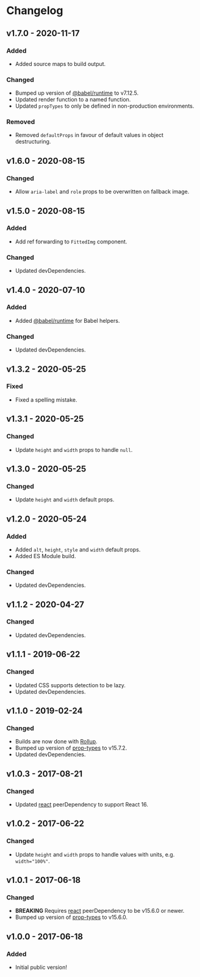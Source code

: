 # Changelog

## v1.7.0 - 2020-11-17

### Added

- Added source maps to build output.

### Changed

- Bumped up version of [@babel/runtime](https://www.npmjs.com/package/@babel/runtime) to v7.12.5.
- Updated render function to a named function.
- Updated `propTypes` to only be defined in non-production environments.

### Removed

- Removed `defaultProps` in favour of default values in object destructuring.

## v1.6.0 - 2020-08-15

### Changed

- Allow `aria-label` and `role` props to be overwritten on fallback image.

## v1.5.0 - 2020-08-15

### Added

- Add ref forwarding to `FittedImg` component.

### Changed

- Updated devDependencies.

## v1.4.0 - 2020-07-10

### Added

- Added [@babel/runtime](https://www.npmjs.com/package/@babel/runtime) for Babel helpers.

### Changed

- Updated devDependencies.

## v1.3.2 - 2020-05-25

### Fixed

- Fixed a spelling mistake.

## v1.3.1 - 2020-05-25

### Changed

- Update `height` and `width` props to handle `null`.

## v1.3.0 - 2020-05-25

### Changed

- Update `height` and `width` default props.

## v1.2.0 - 2020-05-24

### Added

- Added `alt`, `height`, `style` and `width` default props.
- Added ES Module build.

### Changed

- Updated devDependencies.

## v1.1.2 - 2020-04-27

### Changed

- Updated devDependencies.

## v1.1.1 - 2019-06-22

### Changed

- Updated CSS supports detection to be lazy.
- Updated devDependencies.

## v1.1.0 - 2019-02-24

### Changed

- Builds are now done with [Rollup](http://rollupjs.org).
- Bumped up version of [prop-types](https://www.npmjs.com/package/prop-types) to v15.7.2.
- Updated devDependencies.

## v1.0.3 - 2017-08-21

### Changed

- Updated [react](https://www.npmjs.com/package/react) peerDependency to support React 16.

## v1.0.2 - 2017-06-22

### Changed

- Update `height` and `width` props to handle values with units, e.g. `width="100%"`.

## v1.0.1 - 2017-06-18

### Changed

- **BREAKING** Requires [react](https://www.npmjs.com/package/react) peerDependency to be v15.6.0 or newer.
- Bumped up version of [prop-types](https://www.npmjs.com/package/prop-types) to v15.6.0.

## v1.0.0 - 2017-06-18

### Added

- Initial public version!
